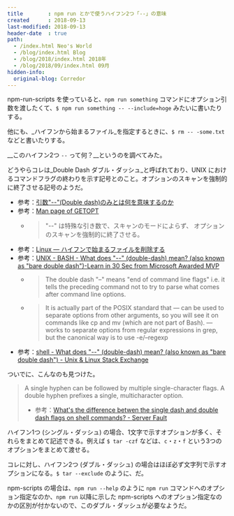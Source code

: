 ```yaml
---
title        : npm run とかで使うハイフン2つ「--」の意味
created      : 2018-09-13
last-modified: 2018-09-13
header-date  : true
path:
  - /index.html Neo's World
  - /blog/index.html Blog
  - /blog/2018/index.html 2018年
  - /blog/2018/09/index.html 09月
hidden-info:
  original-blog: Corredor
---
```


npm-run-scripts を使っていると、`npm run something` コマンドにオプション引数を渡したくて、`$ npm run something -- --include=hoge` みたいに書いたりする。

他にも、_ハイフンから始まるファイル_を指定するときに、`$ rm -- -some.txt` などと書いたりする。

__このハイフン2つ `--` って何？__というのを調べてみた。

どうやらコレは_Double Dash ダブル・ダッシュ_と呼ばれており、UNIX におけるコマンドフラグの終わりを示す記号とのこと。オプションのスキャンを強制的に終了させる記号のようだ。

- 参考：[引数"--"(Double dash)のみとは何を意味するのか](https://qiita.com/ymko/items/9c7dd37a7b41d1e21e84)
- 参考：[Man page of GETOPT](https://linuxjm.osdn.jp/html/LDP_man-pages/man3/getopt.3.html)
  - > "--" は特殊な引き数で、スキャンのモードによらず、 オプションのスキャンを強制的に終了させる。
- 参考：[Linux — ハイフンで始まるファイルを削除する](https://qiita.com/YumaInaura/items/4714542928219ccf15cf)
- 参考：[UNIX - BASH - What does "--" (double-dash) mean? (also known as "bare double dash")-Learn in 30 Sec from Microsoft Awarded MVP](https://www.wikitechy.com/technology/double-dash-mean-also-known-bare-double-dash/)
  - > The double dash "–" means "end of command line flags" i.e. it tells the preceding command not to try to parse what comes after command line options.
  - > It is actually part of the POSIX standard that — can be used to separate options from other arguments, so you will see it on commands like cp and mv (which are not part of Bash). — works to separate options from regular expressions in grep, but the canonical way is to use -e/–regexp
- 参考：[shell - What does "--" (double-dash) mean? (also known as "bare double dash") - Unix & Linux Stack Exchange](https://unix.stackexchange.com/questions/11376/what-does-double-dash-mean-also-known-as-bare-double-dash/11382)

ついでに、こんなのも見つけた。

> A single hyphen can be followed by multiple single-character flags. A double hyphen prefixes a single, multicharacter option.
> 
> - 参考：[What's the difference betwen the single dash and double dash flags on shell commands? - Server Fault](https://serverfault.com/questions/387935/whats-the-difference-betwen-the-single-dash-and-double-dash-flags-on-shell-comm)

ハイフン1つ (シングル・ダッシュ) の場合、1文字で示すオプションが多く、それらをまとめて記述できる。例えば `$ tar -czf` などは、`c`・`z`・`f` という3つのオプションをまとめて渡せる。

コレに対し、ハイフン2つ (ダブル・ダッシュ) の場合はほぼ必ず文字列で示すオプションになる。`$ tar --exclude` のように、だ。

npm-scripts の場合は、`npm run --help` のように `npm run` コマンドへのオプション指定なのか、`npm run` 以降に示した npm-scripts へのオプション指定なのかの区別が付かないので、このダブル・ダッシュが必要なようだ。
